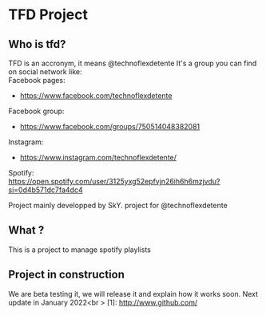 # TFD Project
## Who is tfd?
TFD is an accronym, it means @technoflexdetente
It's a group you can find on social network like:<br />
Facebook pages:<br />
- https://www.facebook.com/technoflexdetente<br />

Facebook group:<br />
- https://www.facebook.com/groups/750514048382081<br />

Instagram:<br />
- https://www.instagram.com/technoflexdetente/<br />

Spotify:<br />
https://open.spotify.com/user/3125yxg52epfvjn26ih6h6mzjvdu?si=0d4b571dc7fa4dc4<br />


Project mainly developped by SkY. project for @technoflexdetente
## What ?
This is a project to manage spotify playlists

Project in construction
-------------
We are beta testing it, we will release it and explain how it works soon.
Next update in January 2022<br \>
[1]: http://www.github.com/
